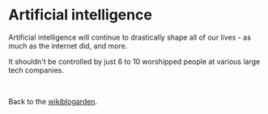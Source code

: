 # Artificial intelligence

Artificial intelligence will continue to drastically shape all of our lives - as much as the internet did, and more. 

It shouldn't be controlled by just 6 to 10 worshipped people at various large tech companies.

<br>

Back to the [wikiblogarden](/).
